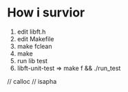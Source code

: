 # How i survior
1. edit libft.h
2. edit Makefile
3. make fclean
4. make
5. run lib test
6. libft-unit-test => make f && ./run_test


// calloc
// isapha
